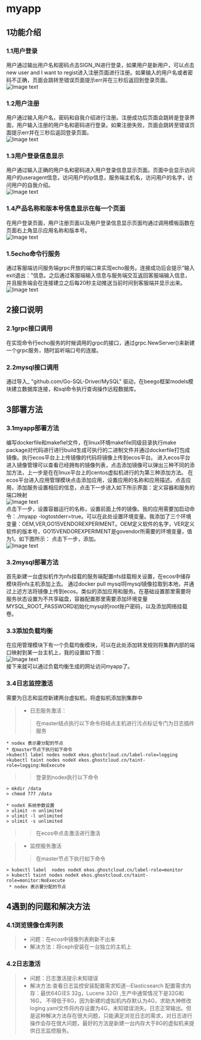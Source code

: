 # myapp
## 1功能介绍
### 1.1用户登录
用户通过输出用户名和密码点击SIGN_IN进行登录，如果用户是新用户，可以点击new user and I want to regist进入注册页面进行注册。如果输入的用户名或者密码不正确，页面会跳转至错误页面提示err并在三秒后返回到登录页面。
<br> ![Image text]( https://github.com/muhongwei/myapp/blob/master/static/picture/login.png)<br>
### 1.2用户注册
用户通过输入用户名，密码和自我介绍进行注册。注册成功后页面会跳转是登录界面，用户输入注册的用户名和密码进行登录。如果注册失败，页面会跳转至错误页面提示err并在三秒后返回登录页面。
<br> ![Image text]( https://github.com/muhongwei/myapp/blob/master/static/picture/regist.png)<br>
### 1.3用户登录信息显示
用户通过输入正确的用户名和密码进入用户登录信息显示页面。页面中会显示访问用户的useragent信息，访问用户的ip信息，服务端主机名，访问用户的名字，访问用户的自我介绍。
<br> ![Image text]( https://github.com/muhongwei/myapp/blob/master/static/picture/showInfo.png)<br>
### 1.4产品名称和版本号信息显示在每一个页面
在用户登录页面，用户注册页面以及用户登录信息显示页面均通过调用模板函数在页面右上角显示应用名称和版本号。
<br> ![Image text]( https://github.com/muhongwei/myapp/blob/master/static/picture/version.png)<br>
### 1.5echo命令行服务
通过客服端访问服务端grpc开放的端口来实现echo服务。连接成功后会提示“输入exit退出：”信息。之后通过客服端输入信息与服务端交互返回客服端输入信息，并且服务端会在连接建立之后每20秒主动推送当前时间到客服端并显示出来。
<br> ![Image text]( https://github.com/muhongwei/myapp/blob/master/static/picture/client.png)<br>
## 2接口说明
### 2.1grpc接口调用
在实现命令行echo服务的时候调用的grpc的接口，通过grpc.NewServer()来新建一个grpc服务，随时监听端口号的连接。
### 2.2mysql接口调用
通过导入_ "github.com/Go-SQL-Driver/MySQL" 驱动，在beego框架models模块建立数据库连接，和sql命令执行查询操作远程数据库。
## 3部署方法
### 3.1myapp部署方法
编写dockerfile和makefiel文件，在linux环境makefile同级目录执行make package对代码进行进行build生成可执行的二进制文件并通过dockerfile打包成镜像。执行ecos平台上上传镜像的代码将镜像上传到ecos平台。
进入ecos平台进入镜像管理可以查看已经拥有的镜像列表，点击添加镜像可以弹出三种不同的添加方法，上一步是在在linux平台上的centos虚拟机进行的为第三种添加方法。 
在ecos平台进入应用管理模块点击添加应用，设置应用的名称和应用描述。点击应用，添加服务设置相应的信息，点击下一步进入如下所示界面：定义容器和服务的端口映射
<br> ![Image text]( https://github.com/muhongwei/myapp/blob/master/static/picture/myappPort.png)<br>
点击下一步，设置容器运行的名称，设置前面上传的镜像。我的应用需要加启动命令：./myapp -logtostderr=true。可以在此处设置环境变量。我添加了三个环境变量：OEM,VER,GO15VENDOREXPERIMENT。OEM定义软件的名字，VER定义软件的版本号，GO15VENDOREXPERIMENT是govendor所需要的环境变量，值为1。如下图所示：
点击下一步，添加。
<br>![Image text]( https://github.com/muhongwei/myapp/blob/master/static/picture/myappConfig.png)<br>
### 3.2mysql部署方法
首先新建一台虚拟机作为nfs挂载的服务端配置nfs挂载相关设置，在ecos中储存模块将nfs主机添加上去。
通过docker pull mysql将mysql镜像拉取到本地，并通过上述方法将镜像上传到ecos。类似的添加应用和服务。在基础设置那里需要将服务状态设置为不共享磁盘，容器配置那里需要添加环境变量MYSQL_ROOT_PASSWORD初始化mysql的root账户密码，以及添加网络挂载卷。
### 3.3添加负载均衡
在应用管理模块下有一个负载均衡模块，可以在此处添加转发规则将集群内部的端口映射到某一台主机上，我的设置如下图：
<br>![Image text]( https://github.com/muhongwei/myapp/blob/master/static/picture/myappser.png)<br>
接下来就可以通过负载均衡生成的网址访问myapp了。
### 3.4日志监控激活
需要为日志和监控新建两台虚拟机，将虚拟机添加到集群中<br>
> * 日志服务激活：<br>
>> 在master结点执行以下命令将结点主机进行污点标记专门为日志插件服务

```
* nodex 表示要分配的节点
* 在master节点下执行如下命令 
>kubectl label nodes nodeX ekos.ghostcloud.cn/label-role=logging    
>kubectl taint nodes nodeX ekos.ghostcloud.cn/taint-role=logging:NoExecute
```
>> 登录到nodex执行以下命令<br>
```
> mkdir /data
> chmod 777 /data

* nodeX 系统参数设置
> ulimit -n unlimited
> ulimit -l unlimited
> ulimit -s unlimited
```
>> 在ecos中点击激活进行激活<br>

> * 监控服务激活
>> 在master节点下执行如下命令
```
> kubectl label  nodes nodeX ekos.ghostcloud.cn/label-role=monitor
> kubectl taint nodes nodeX ekos.ghostcloud.cn/taint-role=monitor:NoExecute
 * nodex 表示要分配的节点
```
## 4遇到的问题和解决方法
### 4.1浏览镜像仓库列表
> * 问题：在ecos中镜像列表刷新不出来<br>
> * 解决方法：将ceph安装在一台独立的主机上
### 4.2日志激活
> * 问题：日志激活提示未知错误<br>
> * 解决方法:查看日志监控安装配置需求知道--Elasticsearch 配置需求内存：最优64G(ES 32g，Lucene 32G) ,生产中通常情况下是32G和16G， 不得低于8G，因为新建的虚拟机内存默认为4G，求助大神修改loging.yaml文件将内存设置为4G，未知错误消失。日志正常输出。但是这种解决方法存在很大问题，只能满足浏览日志的需求，对日志进行操作会存在很大问题，最好的方法是新建一台内存大于8G的虚拟机来提供日志监控服务。

